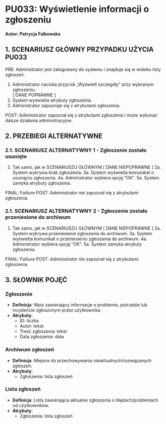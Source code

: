 # PU033: Wyświetlenie informacji o zgłoszeniu

#### Autor: Patrycja Falkowska

## 1. SCENARIUSZ GŁÓWNY PRZYPADKU UŻYCIA PU033

PRE: Adminsitrator jest zalogowany do systemu i znajduje się w widoku listy zgłoszeń.

1. Administrator naciska przycisk „Wyświetl szczegóły” przy wybranym zgłoszeniu.  
[ DANE POPRAWNE ]
2. System wyświetla atrybuty zgłoszenia.  
3. Administrator zapoznaje się z atrybutami zgłoszenia.

POST: Administrator zapoznał się z atrybutami zgłoszenia i moze wykonać dalsze działania administracyjne.

## 2. PRZEBIEGI ALTERNATYWNE

### 2.1. SCENARIUSZ ALTERNATYWNY 1 - Zgłoszenie zostało usunięte  

1. Tak samo, jak w SCENARIUSZU GŁÓWNYM
[ DANE NIEPOPRAWNE ]
2a. System wykrywa brak zgłoszenia.
3a. System wyświetla komunikat o usunięciu zgłoszenia.
4a. Administrator wybiera opcję "OK".
5a. System zamyka atrybuty zgłoszenia.

FINAL: Failiure
POST: Administrator nie zapoznał się z atrybutami zgłoszenia.

### 2.1. SCENARIUSZ ALTERNATYWNY 2 - Zgłoszenie zostało przeniesione do archiwum  

1. Tak samo, jak w SCENARIUSZU GŁÓWNYM
[ DANE NIEPOPRAWNE ]
2a. System wykrywa przeniesienie zgłoszenia do archiwum.
3a. System wyświetla komunikat o przeniesieniu zgłoszenia do archiwum.
4a. Administrator wybiera opcję "OK".
5a. System zamyka atrybuty zgłoszenia.

FINAL: Failiure
POST: Administrator nie zapoznał się z atrybutami zgłoszenia.

## 3. SŁOWNIK POJĘĆ

### Zgłoszenie  
- **Definicja**: Wpis zawierający informacje o problemie, potrzebie lub incydencie zgłoszonym przez użytkownika.  
- **Atrybuty**: 
  - ID: liczba
  - Autor: tekst
  - Treść zgłoszenia: tekst
  - Data zgłoszenia: data

### Archiwum zgłoszeń 
- **Definicja**: Miejsce do przechowywania nieaktualnych/rozwiązanych zgłoszeń. 
- **Atrybuty**: 
  - Zgłoszenia: lista zgłoszeń

### Lista zgłoszeń 
- **Definicja**: Lista zawierająca aktualne zgłoszenia o błędach/problemach od użytkowników.
- **Atrybuty**: 
  - Zgłoszenia: lista zgłoszeń

